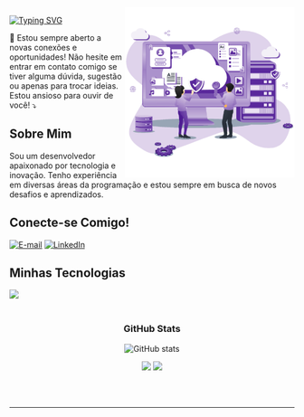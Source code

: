 <img align="right" alt="" height="300px" src="./cloud.png">

[![Typing SVG](https://readme-typing-svg.demolab.com?font=Fira+Code&weight=600&size=25&pause=1000&color=0A66C2&random=false&width=435&height=40&lines=Ol%C3%A1%2C+eu+me+chamo+Pedro+Felipe!+%F0%9F%91%BE%F0%9F%93%9A%F0%9F%92%99)](https://git.io/typing-svg)

<p align="left">💌 Estou sempre aberto a novas conexões e oportunidades! Não hesite em entrar em contato comigo se tiver alguma dúvida, sugestão ou apenas para trocar ideias. Estou ansioso para ouvir de você! ⤵️</p>

## Sobre Mim
Sou um desenvolvedor apaixonado por tecnologia e inovação. Tenho experiência em diversas áreas da programação e estou sempre em busca de novos desafios e aprendizados.

## Conecte-se Comigo!
[![E-mail](https://img.shields.io/badge/-Email-000?style=for-the-badge&logo=microsoft-outlook&logoColor=FF00F6&color:FFF)](mailto:pedrossdaf2@gmail.com)
[![LinkedIn](https://img.shields.io/badge/-LinkedIn-000?style=for-the-badge&logo=linkedin&logoColor=0A66C2&color:FFF)](https://www.linkedin.com/in/pedro-felipe-816563253/)

## Minhas Tecnologias
<div align="left">
 <img src="https://skillicons.dev/icons?i=bash,php,mysql,postgresql,debian,ubuntu,vim,python,java,javascript,html,css" /> 
</div>


<div align="center"><br>
<h3>GitHub Stats</h3>

![GitHub stats](https://github-readme-streak-stats.herokuapp.com/?user=PedroFelipeCS&theme=dark&hide_border=false)
<br>

<div style={{display: "flex"}}>
 <img height="180em" src="https://github-readme-stats.vercel.app/api/top-langs/?username=PedroFelipeCS&layout=compact&theme=dark" />
 
 <img height="180em" src="https://github-readme-stats.vercel.app/api?username=PedroFelipeCS&show_icons=true&theme=dark" />
</div>
</div>

<br><br>

---
